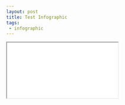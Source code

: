 ```yaml
---
layout: post
title: Test Infographic
tags: 
 - infographic
---
```

<iframe class="infographic" src="{{ site.baseurl }}/infographics/2015-12-28-test-infographic/index.html" onload="resizeIframe(this)" seamless></iframe>